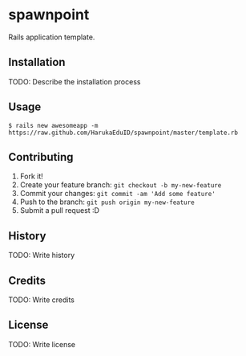 # spawnpoint

Rails application template.

## Installation

TODO: Describe the installation process

## Usage

	$ rails new awesomeapp -m https://raw.github.com/HarukaEduID/spawnpoint/master/template.rb

## Contributing

1. Fork it!
2. Create your feature branch: `git checkout -b my-new-feature`
3. Commit your changes: `git commit -am 'Add some feature'`
4. Push to the branch: `git push origin my-new-feature`
5. Submit a pull request :D

## History

TODO: Write history

## Credits

TODO: Write credits

## License

TODO: Write license